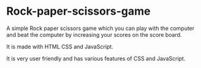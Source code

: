 # Rock-paper-scissors-game

A simple Rock paper scissors game which you can play with the computer and beat the computer by increasing your scores on the score board.

It is made with HTML CSS and JavaScript. 

It is very user friendly and has various features of CSS and JavaScript.
